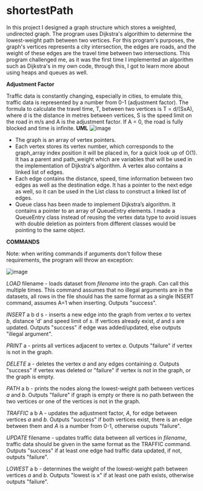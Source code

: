 # shortestPath

In this project I designed a graph structure which stores a weighted, undirected graph. The program uses Dijkstra's algorithim to determine the lowest-weight path between two vertices. For this program's purposes, the graph's vertices represents a city intersection, the edges are roads, and the weight of these edges are the travel time between two intersections. This program challenged me, as it was the first time I implemented an algorithm such as Dijkstra's in my own code, through this, I got to learn more about using heaps and queues as well.

**Adjustment Factor**

Traffic data is constantly changing, especially in cities, to emulate this, traffic data is represented by a number from 0-1 (adjustment factor). The formula to calculate the travel time, T, between two vertices is T = d/(SxA), where d is the distance in metres between vertices, S is the speed limit on the road in m/s and A is the adjustment factor. If A = 0, the road is fully blocked and time is infinite.
**UML**
![image](https://github.com/hermehehe/shortestPath/assets/166939272/e115f49d-6673-4fb1-9605-0c0b8f70e861)

* The graph is an array of vertex pointers.
* Each vertex stores its vertex number, which corresponds to the graph_array index position it will be placed in, for a quick look up of O(1). It has a parent and path_weight which are variables that will be used in the implementation of Dijkstra's algorithm. A vertex also contains a linked list of edges.
* Each edge contains the distance, speed, time information between two edges as well as the destination edge. It has a pointer to the next edge as well, so it can be used in the List class to construct a linked list of edges.
* Queue class has been made to implement Dijkstra’s algorithm. It contains a pointer to an array of QueueEntry elements. I made a QueueEntry class instead of reusing the vertex data type to avoid issues with double deletion as pointers from different classes would be pointing to the same object.

**COMMANDS**

Note: when writing commands if arguments don't follow these requirements, the program will throw an exception:

![image](https://github.com/hermehehe/shortestPath/assets/166939272/e9c12d16-aaae-4214-8f86-54defea756b6)

*LOAD* filename - loads dataset from *filename* into the graph. Can call this multiple times. This command assumes that no illegal arguments are in the datasets, all rows in the file should has the same format as a single INSERT command, assumes A=1 when inserting. Outputs "success".

*INSERT* a b d s - inserts a new edge into the graph from vertex *a* to vertex *b*, distance 'd' and speed limit of *s*. If vertices already exist, *d* and *s* are updated. Outputs "success" if edge was added/updated, else outputs "illegal argument".

*PRINT* a - prints all vertices adjacent to vertex *a*. Outputs "failure" if vertex is not in the graph.

*DELETE* a - deletes the vertex *a* and any edges containing *a*. Outputs "success" if vertex was deleted or "failure" if vertex is not in the graph, or the graph is empty.

*PATH* a b - prints the nodes along the lowest-weight path between vertices *a* and *b*. Outputs "failure" if graph is empty or there is no path between the two vertices or one of the vertices is not in the graph.

*TRAFFIC* a b A - updates the adjustment factor, *A*, for edge between vertices *a* and *b*. Outputs "success" if both vertices exist, there is an edge between them and *A* is a number from 0-1, otherwise ouputs "failure".

*UPDATE* filename - updates traffic data between all vertices in *filename*, traffic data should be given in the same format as the TRAFFIC command. Outputs "success" if at least one edge had traffic data updated, if not, outputs "failure".

*LOWEST* a b - determines the weight of the lowest-weight path between vertices *a* and *b*. Outputs "lowest is x" if at least one path exists, otherwise outputs "failure".



